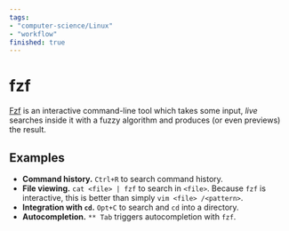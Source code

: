 ```yaml
---
tags:
- "computer-science/Linux"
- "workflow"
finished: true
---
```


# fzf

[Fzf](https://github.com/junegunn/fzf) is an interactive command-line tool which takes some input, _live_ searches inside it with a fuzzy algorithm and produces (or even previews) the result.

## Examples

- **Command history.** `Ctrl+R` to search command history.
- **File viewing.** `cat <file> | fzf` to search in `<file>`. Because `fzf` is interactive, this is better than simply `vim <file> /<pattern>`.
- **Integration with `cd`.** `Opt+C` to search and `cd` into a directory.
- **Autocompletion.** `** Tab` triggers autocompletion with `fzf`.
